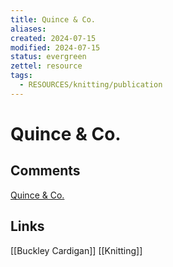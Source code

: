 ```yaml
---
title: Quince & Co.
aliases: 
created: 2024-07-15
modified: 2024-07-15
status: evergreen
zettel: resource
tags:
  - RESOURCES/knitting/publication
---
```

# Quince & Co.
## Comments
[Quince & Co.](https://www.ravelry.com/patterns/sources/quince--co)

## Links
[[Buckley Cardigan]]
[[Knitting]]